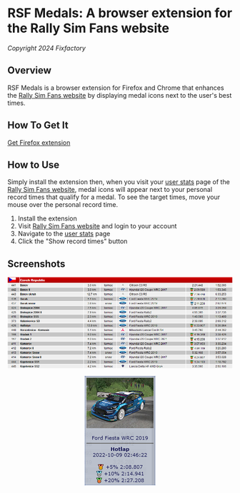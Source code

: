 # RSF Medals: A browser extension for the Rally Sim Fans website
*Copyright 2024 Fixfactory*


## Overview

RSF Medals is a browser extension for Firefox and Chrome that enhances the [Rally Sim Fans website](https://rallysimfans.hu/) by displaying medal icons next to the user's best times.

## How To Get It

[Get Firefox extension](https://addons.mozilla.org/en-US/firefox/addon/rsf-medals/)


## How to Use

Simply install the extension then, when you visit your [user stats](https://rallysimfans.hu/rbr/usersstats.php) page of the [Rally Sim Fans website](https://rallysimfans.hu/), medal icons will appear next to your personal record times that qualify for a medal. To see the target times, move your mouse over the personal record time.

1. Install the extension
2. Visit [Rally Sim Fans website](https://rallysimfans.hu/) and login to your account
3. Navigate to the [user stats](https://rallysimfans.hu/rbr/usersstats.php) page
4. Click the "Show record times" button


## Screenshots

<p align="center">
  <img src="screenshots/screenshot-01.png" />
</p>

<p align="center">
  <img src="screenshots/screenshot-02.png" />
</p>
